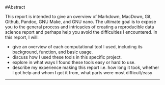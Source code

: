 #Abstract

This report is intended to give an overview of Markdown, MacDown, Git, Github, Pandoc, GNU Make, and GNU nano. The ultimate goal is to expose you to the general process and intricacies of creating a reproducible data science report and perhaps help you avoid the difficulties I encountered. In this report, I will:

* give an overview of each computational tool I used, including its background, function, and basic usage.
* discuss how I used these tools in this specific project.
* explore in what ways I found these tools easy or hard to use.
* describe my experience making this report i.e. how long it took, whether I got help and whom I got it from, what parts were most difficult/easy 

***
